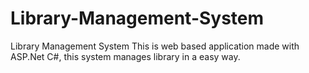 # Library-Management-System


Library Management System This is web based application made with ASP.Net C#, this system manages library in a easy way.
